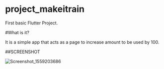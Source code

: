 # project_makeitrain

First basic Flutter Project.

#What is it?

It is a simple app that acts as a page to increase amount to be used by 100.

##SCREENSHOT

![Screenshot_1559203686](https://user-images.githubusercontent.com/45023388/58622817-25d22d00-82ea-11e9-9fa1-8a4ece3b5c36.png)

